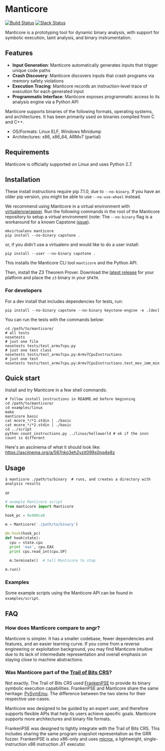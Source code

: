 # Manticore

[![Build Status](https://travis-ci.com/trailofbits/manticore.svg?token=m4YsYkGcyttTxRXGVHMr&branch=master)](https://travis-ci.com/trailofbits/manticore)
[![Slack Status](https://empireslacking.herokuapp.com/badge.svg)](https://empireslacking.herokuapp.com)

Manticore is a prototyping tool for dynamic binary analysis, with support for symbolic execution, taint analysis, and binary instrumentation.

## Features

- **Input Generation**: Manticore automatically generates inputs that trigger unique code paths
- **Crash Discovery**: Manticore discovers inputs that crash programs via memory safety violations
- **Execution Tracing**: Manticore records an instruction-level trace of execution for each generated input
- **Programmatic Interface**: Manticore exposes programmatic access to its analysis engine via a Python API

Manticore supports binaries of the following formats, operating systems, and architectures. It has been primarily used on binaries compiled from C and C++.

- OS/Formats: Linux ELF, Windows Minidump
- Architectures: x86, x86_64, ARMv7 (partial)

## Requirements

Manticore is officially supported on Linux and uses Python 2.7.

## Installation

These install instructions require pip 7.1.0, due to `--no-binary`. If you have an older pip version, you might be able to use `--no-use-wheel` instead.

We recommend using Manticore in a virtual environment with [virtualenvwrapper](https://virtualenvwrapper.readthedocs.io/en/latest/). Run the following commands in the root of the Manticore repository to setup a virtual environment (note: The `--no-binary` flag is a workaround for a known Capstone [issue](https://github.com/aquynh/capstone/issues/445)).

```
mkvirtualenv manticore
pip install --no-binary capstone .
```

or, if you didn't use a virtualenv and would like to do a user install:

```
pip install --user --no-binary capstone .
```

This installs the Manticore CLI tool `manticore` and the Python API.

Then, install the Z3 Theorem Prover. Download the [latest release](https://github.com/Z3Prover/z3/releases/latest) for your platform and place the `z3` binary in your `$PATH`.

### For developers

For a dev install that includes dependencies for tests, run:

```
pip install --no-binary capstone --no-binary keystone-engine -e .[dev]
```

You can run the tests with the commands below:

```
cd /path/to/manticore/
# all tests
nosetests
# just one file
nosetests tests/test_armv7cpu.py
# just one test class
nosetests tests/test_armv7cpu.py:Armv7CpuInstructions
# just one test
nosetests tests/test_armv7cpu.py:Armv7CpuInstructions.test_mov_imm_min
```

## Quick start

Install and try Manticore in a few shell commands:

```
# follow install instructions in README.md before beginning
cd /path/to/manticore/
cd examples/linux
make
manticore basic
cat mcore_*/*1.stdin | ./basic
cat mcore_*/*2.stdin | ./basic
cd ../script
python count_instructions.py ../linux/helloworld # ok if the insn count is different
```

Here's an asciinema of what it should look like: https://asciinema.org/a/567nko3eh2yzit099s0nq4e8z

## Usage

```
$ manticore ./path/to/binary  # runs, and creates a directory with analysis results
```

or

```python
# example Manticore script
from manticore import Manticore

hook_pc = 0x400ca0

m = Manticore('./path/to/binary')

@m.hook(hook_pc)
def hook(state):
  cpu = state.cpu
  print 'eax', cpu.EAX
  print cpu.read_int(cpu.SP)

  m.terminate()  # tell Manticore to stop

m.run()
```

### Examples

Some example scripts using the Manticore API can be found in `examples/script`.

## FAQ

### How does Manticore compare to angr?

Manticore is simpler. It has a smaller codebase, fewer dependencies and features, and an easier learning curve. If you
come from a reverse engineering or exploitation background, you may find Manticore intuitive due to its lack of intermediate representation and overall emphasis on staying close to machine abstractions.

### Was Manticore part of the [Trail of Bits CRS](https://blog.trailofbits.com/2015/07/15/how-we-fared-in-the-cyber-grand-challenge/)?

Not exactly. The Trail of Bits CRS used [FrankenPSE](https://blog.trailofbits.com/2016/08/02/engineering-solutions-to-hard-program-analysis-problems/) to provide its binary symbolic execution capabilities. FrankenPSE and Manticore share the same heritage: [PySymEmu](https://github.com/feliam/pysymemu). The difference between the two stems for their respective use-cases.

Manticore was designed to be guided by an expert user, and therefore supports flexible APIs that help its users achieve specific goals. Manticore supports more architectures and binary file formats.

FrankenPSE was designed to tightly integrate with the Trail of Bits CRS. This includes sharing the same program snapshot representation as the GRR fuzzer. FrankenPSE is also x86-only and uses [microx](https://github.com/trailofbits/microx), a lightweight, single-instruction x86 instruction JIT executor.

